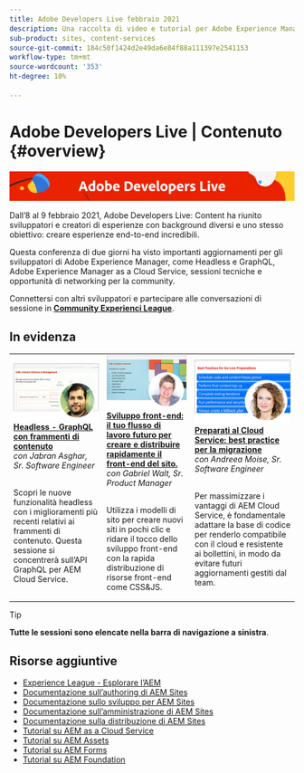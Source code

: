 ```yaml
---
title: Adobe Developers Live febbraio 2021
description: Una raccolta di video e tutorial per Adobe Experience Manager Sites distribuiti come parte dell’evento Contenuto Adobe Developers Live.
sub-product: sites, content-services
source-git-commit: 184c50f1424d2e49da6e84f88a111397e2541153
workflow-type: tm+mt
source-wordcount: '353'
ht-degree: 10%

---
```


# Adobe Developers Live | Contenuto {#overview}

<img alt="Adobe Developers Live" src="/help/adobe-developers-live/assets/adl.png" />

Dall’8 al 9 febbraio 2021, Adobe Developers Live: Content ha riunito sviluppatori e creatori di esperienze con background diversi e uno stesso obiettivo: creare esperienze end-to-end incredibili.

Questa conferenza di due giorni ha visto importanti aggiornamenti per gli sviluppatori di Adobe Experience Manager, come Headless e GraphQL, Adobe Experience Manager as a Cloud Service, sessioni tecniche e opportunità di networking per la community.

Connettersi con altri sviluppatori e partecipare alle conversazioni di sessione in **[Community Experienci League](http://adobe.ly/36Yd3v6)**.

## In evidenza

<table>
  <tr>
   <td>
      <a href="headless-graphql-content-fragments.md">
      <img alt="Headless - GraphQL con frammenti di contenuto" src="/help/adobe-developers-live/assets/jabran.png"/>
      </a>
      <div>
         <a href="headless-graphql-content-fragments.md"><strong>Headless - GraphQL con frammenti di contenuto</strong></a>         
         <br/><em>con Jabran Asghar, Sr. Software Engineer</em>
      </div>
      <p>
        <br/>
         Scopri le nuove funzionalità headless con i miglioramenti più recenti relativi ai frammenti di contenuto. Questa sessione si concentrerà sull’API GraphQL per AEM Cloud Service.
      </p>
     </td>   
     <td>
      <a href="rapid-frontend-devlopment.md">
      <img alt="Sviluppo front-end: il tuo flusso di lavoro futuro per creare e distribuire rapidamente il front-end del sito." src="/help/adobe-developers-live/assets/gabriel.png"/>
      </a>
      <div>
         <a href="rapid-frontend-devlopment.md"><strong>Sviluppo front-end: il tuo flusso di lavoro futuro per creare e distribuire rapidamente il front-end del sito.</strong></a>
         <br/><em>con Gabriel Walt, Sr. Product Manager</em>
      </div>
      <p>
        <br/>
         Utilizza i modelli di sito per creare nuovi siti in pochi clic e ridare il tocco dello sviluppo front-end con la rapida distribuzione di risorse front-end come CSS&amp;JS.
      </p>
   </td>
   </td>
     <td>
      <a href="get-ready-aem-cloud.md">
      <img alt="Preparati al Cloud Service: best practice per la migrazione" src="/help/adobe-developers-live/assets/andreea.png"/>
      </a>
      <div>
         <a href="get-ready-aem-cloud.md"><strong>Preparati al Cloud Service: best practice per la migrazione</strong></a>
         <br/><em>con Andreea Moise, Sr. Software Engineer</em>
      </div>
      <p>
        <br/>
         Per massimizzare i vantaggi di AEM Cloud Service, è fondamentale adattare la base di codice per renderlo compatibile con il cloud e resistente ai bollettini, in modo da evitare futuri aggiornamenti gestiti dal team.
      </p>
   </td>
  </tr>
</table>

>[!TIP]
>
>**Tutte le sessioni sono elencate nella barra di navigazione a sinistra**.

## Risorse aggiuntive

* [Experience League - Esplorare l’AEM](https://experienceleague.adobe.com/?lang=it#recommended/solutions/experience-manager)
* [Documentazione sull’authoring di AEM Sites](https://experienceleague.adobe.com/docs/experience-manager-65/authoring/home.html)
* [Documentazione sullo sviluppo per AEM Sites](https://experienceleague.adobe.com/docs/experience-manager-65/developing/home.html)
* [Documentazione sull’amministrazione di AEM Sites](https://experienceleague.adobe.com/docs/experience-manager-65/administering/home.html)
* [Documentazione sulla distribuzione di AEM Sites](https://experienceleague.adobe.com/docs/experience-manager-65/deploying/home.html)
* [Tutorial su AEM as a Cloud Service](https://experienceleague.adobe.com/docs/experience-manager-learn/cloud-service/overview.html?lang=it)
* [Tutorial su AEM Assets](https://experienceleague.adobe.com/docs/experience-manager-learn/assets/overview.html?lang=it)
* [Tutorial su AEM Forms](https://experienceleague.adobe.com/docs/experience-manager-learn/forms/overview.html)
* [Tutorial su AEM Foundation](https://experienceleague.adobe.com/docs/experience-manager-learn/foundation/overview.html)
